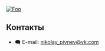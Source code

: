 [![Foo](https://img.shields.io/badge/Nuvoton%20Programming-brightgreen.svg?style=social&logo=telegram&color=blue)](https://t.me/nuvoton_programming) 

## Контакты  
* :left_speech_bubble: E-mail:  nikolay_pivnev@vk.com   


